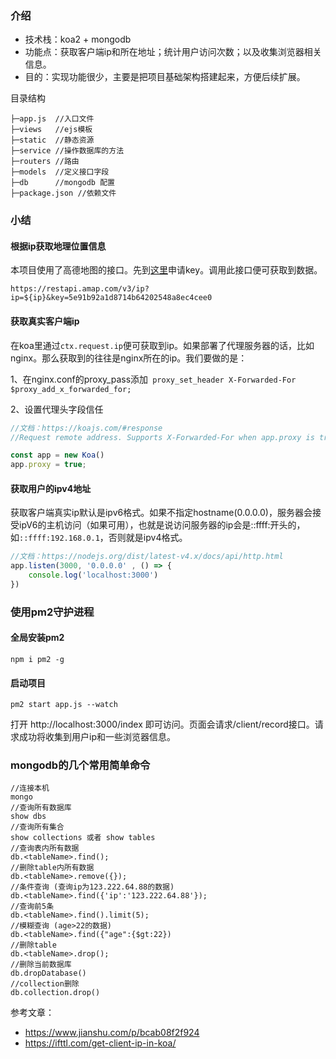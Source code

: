 ### 介绍
+ 技术栈：koa2 + mongodb
+ 功能点：获取客户端ip和所在地址；统计用户访问次数；以及收集浏览器相关信息。
+ 目的：实现功能很少，主要是把项目基础架构搭建起来，方便后续扩展。

目录结构
```
├─app.js  //入口文件
├─views   //ejs模板
├─static  //静态资源
├─service //操作数据库的方法
├─routers //路由
├─models  //定义接口字段
├─db      //mongodb 配置
├─package.json //依赖文件

```

### 小结
#### 根据ip获取地理位置信息

本项目使用了高德地图的接口。先到<a href="https://lbs.amap.com/api/webservice/guide/create-project/get-key" target="_blank">这里</a>申请key。调用此接口便可获取到数据。
```
https://restapi.amap.com/v3/ip?ip=${ip}&key=5e91b92a1d8714b64202548a8ec4cee0
```
#### 获取真实客户端ip

在koa里通过`ctx.request.ip`便可获取到ip。如果部署了代理服务器的话，比如nginx。那么获取到的往往是nginx所在的ip。我们要做的是：

1、在nginx.conf的proxy_pass添加` proxy_set_header X-Forwarded-For $proxy_add_x_forwarded_for;`

2、设置代理头字段信任
```js
//文档：https://koajs.com/#response
//Request remote address. Supports X-Forwarded-For when app.proxy is true.

const app = new Koa()
app.proxy = true;

```

#### 获取用户的ipv4地址
获取客户端真实ip默认是ipv6格式。如果不指定hostname(0.0.0.0)，服务器会接受ipV6的主机访问（如果可用），也就是说访问服务器的ip会是::ffff:开头的，如`::ffff:192.168.0.1`，否则就是ipv4格式。
```js
//文档：https://nodejs.org/dist/latest-v4.x/docs/api/http.html
app.listen(3000, '0.0.0.0' , () => {
    console.log('localhost:3000')
})

```

### 使用pm2守护进程
#### 全局安装pm2
```
npm i pm2 -g
```
#### 启动项目
```
pm2 start app.js --watch
```

打开 http://localhost:3000/index 即可访问。页面会请求/client/record接口。请求成功将收集到用户ip和一些浏览器信息。

### mongodb的几个常用简单命令

```
//连接本机
mongo
//查询所有数据库
show dbs
//查询所有集合
show collections 或者 show tables
//查询表内所有数据
db.<tableName>.find();
//删除table内所有数据
db.<tableName>.remove({});
//条件查询 (查询ip为123.222.64.88的数据)
db.<tableName>.find({'ip':'123.222.64.88'});
//查询前5条
db.<tableName>.find().limit(5);
//模糊查询 (age>22的数据)
db.<tableName>.find({"age":{$gt:22}) 
//删除table
db.<tableName>.drop();
//删除当前数据库
db.dropDatabase()
//collection删除
db.collection.drop()
```


参考文章：

+ https://www.jianshu.com/p/bcab08f2f924
+ https://ifttl.com/get-client-ip-in-koa/